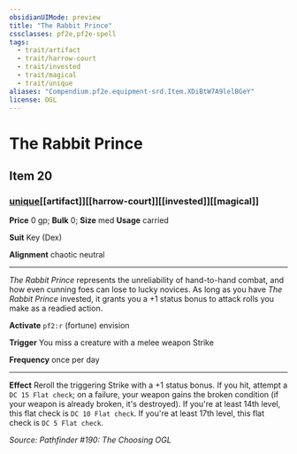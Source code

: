 ```yaml
---
obsidianUIMode: preview
title: "The Rabbit Prince"
cssclasses: pf2e,pf2e-spell
tags:
  - trait/artifact
  - trait/harrow-court
  - trait/invested
  - trait/magical
  - trait/unique
aliases: "Compendium.pf2e.equipment-srd.Item.XDiBtW7A9lelBGeY"
license: OGL
---
```

# The Rabbit Prince
## Item 20
### [unique](unique "Unique Rarity Trait")[[artifact]][[harrow-court]][[invested]][[magical]]


**Price** 0 gp; 
**Bulk** 0; **Size** med
**Usage** carried

**Suit** Key (Dex)

**Alignment** chaotic neutral

* * *

_The Rabbit Prince_ represents the unreliability of hand-to-hand combat, and how even cunning foes can lose to lucky novices. As long as you have _The Rabbit Prince_ invested, it grants you a +1 status bonus to attack rolls you make as a readied action.

**Activate** `pf2:r` (fortune) envision

**Trigger** You miss a creature with a melee weapon Strike

**Frequency** once per day

* * *

**Effect** Reroll the triggering Strike with a +1 status bonus. If you hit, attempt a `DC 15 Flat check`; on a failure, your weapon gains the broken condition (if your weapon is already broken, it's destroyed). If you're at least 14th level, this flat check is `DC 10 Flat check`. If you're at least 17th level, this flat check is `DC 5 Flat check`.

*Source: Pathfinder #190: The Choosing*
*OGL*
